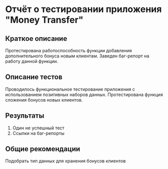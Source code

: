 # Отчёт о тестировании приложения "Money Transfer"

## Краткое описание

Протестирована работоспособность функции добавления дополнительного бонуса новым клиентам. Заведен баг-репорт на работу данной функции.

## Описание тестов

Проводилось функциональное тестирование приложения с использованием позитивных наборов данных. Протестирована функция сложения бонусов новых клиентов.

## Результаты

1. Один не успешный тест
2. Ссылки на баг-репорты

## Общие рекомендации

Подобрать тип данных для хранения бонусов клиентов



